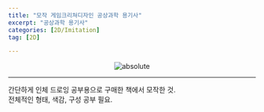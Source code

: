 ```yaml
---
title: "모작 게임크리쳐디자인 공상과학 용기사"
excerpt: "공상과학 용기사"
categories: [2D/Imitation]
tag: [2D]

---
```

<center><img data-action="zoom" src='{{ "assets/images/2D-Imitation/2D-Imitation-HumanCreatureGirl.png" | relative_url }}' alt='absolute' ></center>

---
간단하게 인체 드로잉 공부용으로 구매한 책에서 모작한 것.<br>
전체적인 형태, 색감, 구성 공부 필요.